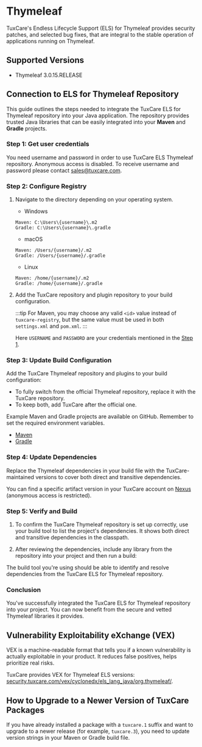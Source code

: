 # Thymeleaf

TuxCare's Endless Lifecycle Support (ELS) for Thymeleaf provides security patches, and selected bug fixes, that are integral to the stable operation of applications running on Thymeleaf.

## Supported Versions

* Thymeleaf 3.0.15.RELEASE

## Connection to ELS for Thymeleaf Repository

This guide outlines the steps needed to integrate the TuxCare ELS for Thymeleaf repository into your Java application. The repository provides trusted Java libraries that can be easily integrated into your **Maven** and **Gradle** projects.

### Step 1: Get user credentials

You need username and password in order to use TuxCare ELS Thymeleaf repository. Anonymous access is disabled. To receive username and password please contact [sales@tuxcare.com](mailto:sales@tuxcare.com).

### Step 2: Configure Registry

1. Navigate to the directory depending on your operating system.
   * Windows
   ```text
   Maven: C:\Users\{username}\.m2
   Gradle: C:\Users\{username}\.gradle
   ```
   * macOS
   ```text
   Maven: /Users/{username}/.m2
   Gradle: /Users/{username}/.gradle
   ```
   * Linux
   ```text
   Maven: /home/{username}/.m2
   Gradle: /home/{username}/.gradle
   ```

2. Add the TuxCare repository and plugin repository to your build configuration.

   :::tip
   For Maven, you may choose any valid `<id>` value instead of `tuxcare-registry`, but the same value must be used in both `settings.xml` and `pom.xml`.
   :::

   <CodeTabs :tabs="[
     { title: 'Maven (~/.m2/settings.xml)', content: mavencreds },
     { title: 'Gradle (~/.gradle/gradle.properties)', content: gradlecreds }
   ]" />

   Here `USERNAME` and `PASSWORD` are your credentials mentioned in the [Step 1](#step-1-get-user-credentials).

### Step 3: Update Build Configuration

Add the TuxCare Thymeleaf repository and plugins to your build configuration:

<CodeTabs :tabs="[
  { title: 'Maven (pom.xml)', content: mavenrepo },
  { title: 'Gradle (build.gradle)', content: gradlerepo }
]" />

* To fully switch from the official Thymeleaf repository, replace it with the TuxCare repository.
* To keep both, add TuxCare after the official one.

Example Maven and Gradle projects are available on GitHub. Remember to set the required environment variables.
* [Maven](https://github.com/cloudlinux/securechain-java/tree/main/examples/maven)
* [Gradle](https://github.com/cloudlinux/securechain-java/tree/main/examples/gradle)

### Step 4: Update Dependencies

Replace the Thymeleaf dependencies in your build file with the TuxCare-maintained versions to cover both direct and transitive dependencies.

You can find a specific artifact version in your TuxCare account on [Nexus](https://nexus.repo.tuxcare.com/repository/els_spring/) (anonymous access is restricted).

<CodeTabs :tabs="[
  { title: 'Maven (pom.xml)', content: mavendeps },
  { title: 'Gradle (build.gradle)', content: gradledeps }
]" />

### Step 5: Verify and Build

1. To confirm the TuxCare Thymeleaf repository is set up correctly, use your build tool to list the project's dependencies. It shows both direct and transitive dependencies in the classpath.

   <CodeTabs :tabs="[
     { title: 'Maven', content: `mvn dependency:tree -Dverbose` },
     { title: 'Gradle', content: `./gradlew dependencies --configuration runtimeClasspath` }
   ]" />

2. After reviewing the dependencies, include any library from the repository into your project and then run a build:

   <CodeTabs :tabs="[
    { title: 'Maven', content: `mvn clean install` },
    { title: 'Gradle', content: `./gradlew build` }
   ]" />

The build tool you're using should be able to identify and resolve dependencies from the TuxCare ELS for Thymeleaf repository.

### Conclusion

You've successfully integrated the TuxCare ELS for Thymeleaf repository into your project. You can now benefit from the secure and vetted Thymeleaf libraries it provides.

## Vulnerability Exploitability eXchange (VEX)

VEX is a machine-readable format that tells you if a known vulnerability is actually exploitable in your product. It reduces false positives, helps prioritize real risks.

TuxCare provides VEX for Thymeleaf ELS versions: [security.tuxcare.com/vex/cyclonedx/els_lang_java/org.thymeleaf/](https://security.tuxcare.com/vex/cyclonedx/els_lang_java/org.thymeleaf/).

## How to Upgrade to a Newer Version of TuxCare Packages

If you have already installed a package with a `tuxcare.1` suffix and want to upgrade to a newer release (for example, `tuxcare.3`), you need to update version strings in your Maven or Gradle build file.

<!-- data for Thymeleaf instructions used in code blocks -->

<script setup>
const mavencreds =
`<?xml version="1.0" encoding="UTF-8"?>
<settings xmlns="http://maven.apache.org/SETTINGS/1.1.0">
  <servers>
    <server>
      <id>tuxcare-registry</id>
      <username>USERNAME</username>
      <password>PASSWORD</password>
    </server>
  </servers>
</settings>`

const gradlecreds =
`tuxcare_registry_url=https://nexus.repo.tuxcare.com/repository/els_spring/
+tuxcare_registry_user=USERNAME
+tuxcare_registry_password=PASSWORD`

const mavenrepo =
`<repositories>
  <repository>
    <id>tuxcare-registry</id>
    <url>https://nexus.repo.tuxcare.com/repository/els_spring/</url>
  </repository>
</repositories>`

const gradlerepo =
`repositories {
  maven {
    url = uri(providers.gradleProperty("tuxcare_registry_url").get())
    credentials {
      username = providers.gradleProperty("tuxcare_registry_user").get()
      password = providers.gradleProperty("tuxcare_registry_password").get()
    }
    authentication { basic(BasicAuthentication) }
  }
  mavenCentral()
}`

const mavendeps =
`<dependencies>
    <dependency>
        <groupId>org.thymeleaf</groupId>
        <artifactId>thymeleaf</artifactId>
        <version>3.0.15.RELEASE.tuxcare.1</version>
    </dependency>
</dependencies>`

const gradledeps =
`dependencies {
  implementation 'org.thymeleaf:thymeleaf:3.0.15.RELEASE.tuxcare.1'
}`
</script>
